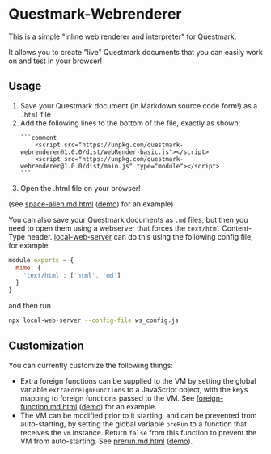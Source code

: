 # Questmark-Webrenderer

This is a simple "inline web renderer and interpreter" for Questmark.

It allows you to create "live" Questmark documents that you can easily work on and test in your browser!

## Usage

1. Save your Questmark document (in Markdown source code form!) as a `.html` file
2. Add the following lines to the bottom of the file, exactly as shown:
    ~~~
    ```comment
        <script src="https://unpkg.com/questmark-webrenderer@1.0.0/dist/webRender-basic.js"></script>
        <script src="https://unpkg.com/questmark-webrenderer@1.0.0/dist/main.js" type="module"></script>
    ```
    ~~~
3. Open the .html file on your browser!

(see [space-alien.md.html](https://github.com/jorisvddonk/questmark-webrenderer/blob/master/examples/space-alien.md.html) ([demo](https://raw.githack.com/jorisvddonk/questmark-webrenderer/main/examples/space-alien.md.html)) for an example)

You can also save your Questmark documents as `.md` files, but then you need to open them using a webserver that forces the `text/html` Content-Type header. [local-web-server](https://github.com/lwsjs/local-web-server) can do this using the following config file, for example:

```js
module.exports = {
  mime: {
    'text/html': ['html', 'md']
  }
}
```

and then run

```bash
npx local-web-server --config-file ws_config.js
```

## Customization

You can currently customize the following things:

* Extra foreign functions can be supplied to the VM by setting the global variable `extraForeignFunctions` to a JavaScript object, with the keys mapping to foreign functions passed to the VM. See [foreign-function.md.html](https://github.com/jorisvddonk/questmark-webrenderer/blob/master/examples/foreign-function.md.html) ([demo](https://raw.githack.com/jorisvddonk/questmark-webrenderer/main/examples/foreign-function.md.html)) for an example.
* The VM can be modified prior to it starting, and can be prevented from auto-starting, by setting the global variable `preRun` to a function that receives the `vm` instance. Return `false` from this function to prevent the VM from auto-starting. See [prerun.md.html](https://github.com/jorisvddonk/questmark-webrenderer/blob/master/examples/prerun.md.html) ([demo](https://raw.githack.com/jorisvddonk/questmark-webrenderer/main/examples/prerun.md.html)).

